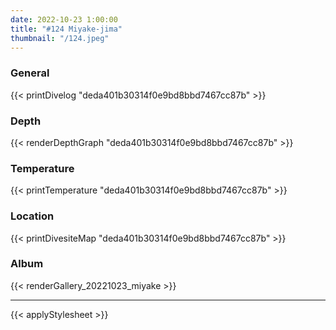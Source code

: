 ```yaml
---
date: 2022-10-23 1:00:00
title: "#124 Miyake-jima"
thumbnail: "/124.jpeg"
---
```


### General

{{< printDivelog "deda401b30314f0e9bd8bbd7467cc87b" >}}

### Depth

{{< renderDepthGraph "deda401b30314f0e9bd8bbd7467cc87b" >}}

### Temperature

{{< printTemperature "deda401b30314f0e9bd8bbd7467cc87b" >}}

### Location

{{< printDivesiteMap "deda401b30314f0e9bd8bbd7467cc87b" >}}

### Album

{{< renderGallery_20221023_miyake >}}

---

{{< applyStylesheet >}}
